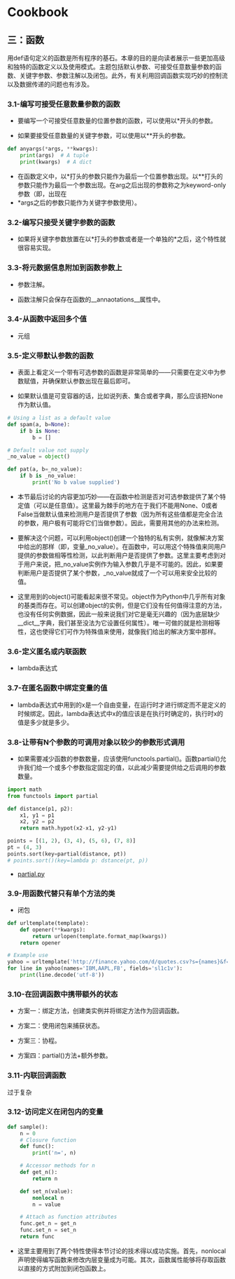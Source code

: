 # Cookbook

## 三：函数

用def语句定义的函数是所有程序的基石。本章的目的是向读者展示一些更加高级和独特的函数定义以及使用模式。主题包括默认参数、可接受任意数量参数的函数、关键字参数、参数注解以及闭包。此外，有关利用回调函数实现巧妙的控制流以及数据传递的问题也有涉及。

### 3.1-编写可接受任意数量参数的函数

- 要编写一个可接受任意数量的位置参数的函数，可以使用以*开头的参数。

- 如果要接受任意数量的关键字参数，可以使用以**开头的参数。

```python
def anyargs(*args, **kwargs):
    print(args)  # A tuple
    print(kwargs)  # A dict
```

- 在函数定义中，以\*打头的参数只能作为最后一个位置参数出现。以\*\*打头的参数只能作为最后一个参数出现。在arg之后出现的参数称之为keyword-only参数（即，出现在
- *args之后的参数只能作为关键字参数使用）。

### 3.2-编写只接受关键字参数的函数

- 如果将关键字参数放置在以\*打头的参数或者是一个单独的\*之后，这个特性就很容易实现。

### 3.3-将元数据信息附加到函数参数上

- 参数注解。

- 函数注解只会保存在函数的__annaotations__属性中。

### 3.4-从函数中返回多个值

- 元组

### 3.5-定义带默认参数的函数

- 表面上看定义一个带有可选参数的函数是非常简单的——只需要在定义中为参数赋值，并确保默认参数出现在最后即可。

- 如果默认值是可变容器的话，比如说列表、集合或者字典，那么应该把None作为默认值。

```python
# Using a list as a default value
def spam(a, b=None):
    if b is None:
        b = []

# Default value not supply
_no_value = object()

def pat(a, b=_no_value):
    if b is _no_value:
        print('No b value supplied')
```

- 本节最后讨论的内容更加巧妙——在函数中检测是否对可选参数提供了某个特定值（可以是任意值）。这里最为棘手的地方在于我们不能用None、0或者False当做默认值来检测用户是否提供了参数（因为所有这些值都是完全合法的参数，用户极有可能将它们当做参数）。因此，需要用其他的办法来检测。

- 要解决这个问题，可以利用object()创建一个独特的私有实例，就像解决方案中给出的那样（即，变量_no_value）。在函数中，可以用这个特殊值来同用户提供的参数做相等性检测，以此判断用户是否提供了参数。这里主要考虑到对于用户来说，把_no_value实例作为输入参数几乎是不可能的。因此，如果要判断用户是否提供了某个参数，_no_value就成了一个可以用来安全比较的值。

- 这里用到的object()可能看起来很不常见。object作为Python中几乎所有对象的基类而存在。可以创建object的实例，但是它们没有任何值得注意的方法，也没有任何实例数据，因此一般来说我们对它是毫无兴趣的（因为底层缺少__dict__字典，我们甚至没法为它设置任何属性）。唯一可做的就是检测相等性，这也使得它们可作为特殊值来使用，就像我们给出的解决方案中那样。

### 3.6-定义匿名或内联函数

- lambda表达式

### 3.7-在匿名函数中绑定变量的值

- lambda表达式中用到的x是一个自由变量，在运行时才进行绑定而不是定义的时候绑定。因此，lambda表达式中x的值应该是在执行时确定的，执行时x的值是多少就是多少。

### 3.8-让带有N个参数的可调用对象以较少的参数形式调用

- 如果需要减少函数的参数数量，应该使用functools.partial()。函数partial()允许我们给一个或多个参数指定固定的值，以此减少需要提供给之后调用的参数数量。

```python
import math
from functools import partial

def distance(p1, p2):
    x1, y1 = p1
    x2, y2 = p2
    return math.hypot(x2-x1, y2-y1)

points = [(1, 2), (3, 4), (5, 6), (7, 8)]
pt = (4, 3)
points.sort(key=partial(distance, pt))
# points.sort()(key=lambda p: dstance(pt, p))
```

- [partial.py](./functools_partial.py)

### 3.9-用函数代替只有单个方法的类

- 闭包

```python
def urltemplate(template):
    def opener(**kwargs):
        return urlopen(template.format_map(kwargs))
    return opener

# Example use
yahoo = urltemplate('http://finance.yahoo.com/d/quotes.csv?s={names}&f={fields}')
for line in yahoo(names='IBM,AAPL,FB', fields='sl1c1v'):
    print(line.decode('utf-8'))
```

### 3.10-在回调函数中携带额外的状态

- 方案一：绑定方法，创建类实例并将绑定方法作为回调函数。

- 方案二：使用闭包来捕获状态。

- 方案三：协程。

- 方案四：partial()方法+额外参数。

### 3.11-内联回调函数

过于复杂

### 3.12-访问定义在闭包内的变量

```python
def sample():
    n = 0
    # Closure function
    def func():
        print('n=', n)

    # Accessor methods for n
    def get_n():
        return n

    def set_n(value):
        nonlocal n
        n = value

    # Attach as function attributes
    func.get_n = get_n
    func.set_n = set_n
    return func
```

- 这里主要用到了两个特性使得本节讨论的技术得以成功实施。首先，nonlocal声明使得编写函数来修改内层变量成为可能。其次，函数属性能够将存取函数以直接的方式附加到闭包函数上。
